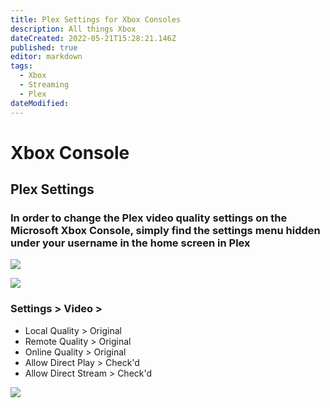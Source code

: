 ```yaml
---
title: Plex Settings for Xbox Consoles
description: All things Xbox
dateCreated: 2022-05-21T15:28:21.146Z
published: true
editor: markdown
tags:
  - Xbox
  - Streaming
  - Plex
dateModified: 
---
```

# Xbox Console


## Plex Settings

### In order to change the Plex video quality settings on the Microsoft Xbox Console, simply find the settings menu hidden under your username in the home screen in Plex

![](https://mediaclients.wiki/client%20screen%20shots/xbox/xboxmenu.png)

![](https://mediaclients.wiki/client%20screen%20shots/xbox/xboxsettingsbutton.png)

### Settings > Video >

-   Local Quality > Original
-   Remote Quality > Original
-   Online Quality > Original
-   Allow Direct Play > Check'd
-   Allow Direct Stream > Check'd

![](https://mediaclients.wiki/client%20screen%20shots/xbox/xboxsettings.png)